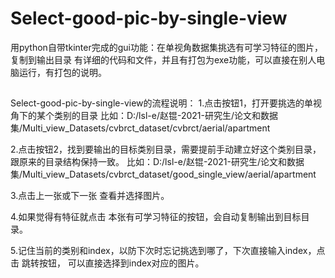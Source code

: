 # Select-good-pic-by-single-view
用python自带tkinter完成的gui功能：在单视角数据集挑选有可学习特征的图片，复制到输出目录
有详细的代码和文件，并且有打包为exe功能，可以直接在别人电脑运行，有打包的说明。

##
Select-good-pic-by-single-view的流程说明：
1.点击按钮1，打开要挑选的单视角下的某个类别的目录
比如：D:/lsl-e/赵锟-2021-研究生/论文和数据集/Multi_view_Datasets/cvbrct_dataset/cvbrct/aerial/apartment

2.点击按钮2，找到要输出的目标类别目录，需要提前手动建立好这个类别目录，跟原来的目录结构保持一致。
比如：D:/lsl-e/赵锟-2021-研究生/论文和数据集/Multi_view_Datasets/cvbrct_dataset/good_single_view/aerial/apartment

3.点击上一张或下一张 查看并选择图片。

4.如果觉得有特征就点击 本张有可学习特征的按钮，会自动复制输出到目标目录。

5.记住当前的类别和index，以防下次时忘记挑选到哪了，下次直接输入index，点击 跳转按钮，
可以直接选择到index对应的图片。
